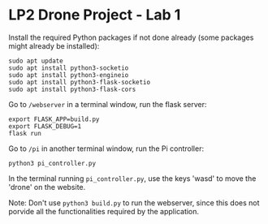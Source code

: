 # LP2 Drone Project - Lab 1
Install the required Python packages if not done already (some packages might already be installed):
```
sudo apt update
sudo apt install python3-socketio
sudo apt install python3-engineio
sudo apt install python3-flask-socketio
sudo apt install python3-flask-cors

```
Go to `/webserver` in a terminal window, run the flask server:
```
export FLASK_APP=build.py
export FLASK_DEBUG=1
flask run
```
Go to `/pi` in another terminal window, run the Pi controller:
```
python3 pi_controller.py
```
In the terminal running `pi_controller.py`, use the keys 'wasd' to move the 'drone' on the website. 

Note: Don't use `python3 build.py` to run the webserver, since this does not porvide all the functionalities required by the application.

